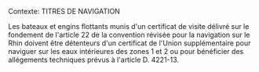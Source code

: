Contexte: TITRES DE NAVIGATION

Les bateaux et engins flottants munis d'un certificat de visite délivré sur le fondement de l'article 22 de la convention révisée pour la navigation sur le Rhin doivent être détenteurs d'un certificat de l'Union supplémentaire pour naviguer sur les eaux intérieures des zones 1 et 2 ou pour bénéficier des allégements techniques prévus à l'article D. 4221-13.